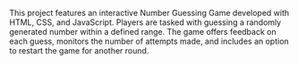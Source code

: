 This project features an interactive Number Guessing Game developed with HTML, CSS, and JavaScript. Players are tasked with guessing a randomly generated number within a defined range. The game offers feedback on each guess, monitors the number of attempts made, and includes an option to restart the game for another round.
